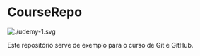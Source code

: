 # CourseRepo

![./udemy-1.svg](Udemy)

Este repositório serve de exemplo para o curso de Git e GitHub.

